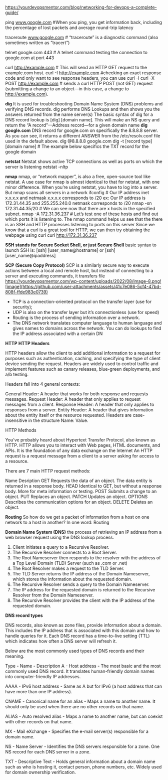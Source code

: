 https://yourdevopsmentor.com/blog/networking-for-devops-a-complete-guide/

ping www.google.com             #When you ping, you get information back, including the percentage of lost packets and average round-trip latency

traceroute www.google.com      # “traceroute” is a diagnostic command (also sometimes written as “tracert”)

telnet google.com 443         # A telnet command testing the connection to google.com at port 443

curl http://example.com     # This will send an HTTP GET request to the example.com host.
curl -I http://example.com     #checking an exact response code and only want to see response headers, you can use curl -I
curl -X POST http://example.com    # sends a curl HTTP POST (not GET) request (submitting a change to an object—in this case, a change to http://example.com).

**dig** 
It is used for troubleshooting Domain Name System (DNS) problems and verifying DNS records. dig performs DNS Lookups and then shows you the answers returned from the name server(s)
The basic syntax of dig for a DNS record lookup is [dig] [domain name]. This will make an NS query and return the “A record”—Address record—for a given domain name
**dig google.com**
DNS record for google.com on specifically the 8.8.8.8 server. As you can see, it returns a different ANSWER from the /etc/resolv.conf file used in the default above.
dig @8.8.8.8 google.com
dig -t [record type] [domain name]           # The example below specifics the TXT record for the google domain


**netstat** Netstat shows active TCP connections as well as ports on which the server is listening
netstat -nltp

**nmap**
nmap, or “network mapper”, is also a free, open-source tool like netstat. A use case for nmap is almost identical to that for netstat, with one minor difference. When you’re using netstat, you have to log into a server. But nmap scans all servers in a network
ifconfig # Our IP address inet x.x.x.x and netmask x.x.x.x corresponds to /20 ex: Our IP address is 172.31.44.35 and 255.255.240.0 netmask corresponds to /20
nmap -sn 172.31.44.35/20    # We can see now that there are x hosts in the specified subnet.
nmap -A 172.31.36.237      # Let’s test one of these hosts and find out which ports it is listening to. 
The nmap command helps us see that the there is an SSH and HTTP processes listening to ports on this server
Since we know that a curl is a great tool for HTTP, we can then try obtaining the webpage using curl
curl http://172.31.36.237 

**SSH stands for Secure Socket Shell, or just Secure Shell**
basic syntax to launch SSH is:
[ssh] [user_name@hostname] or [ssh] [user_name@ipaddress]

**SCP (Secure Copy Protocol)** SCP is a similarly secure way to execute actions between a local and remote host, but instead of connecting to a server and executing commands, it transfers file
https://yourdevopsmentor.com/wp-content/uploads/2022/08/image-8.png![image](https://github.com/user-attachments/assets/41c7e086-5cf4-47bd-808f-ffde983e0739)

- TCP is a connection-oriented protocol on the transfer layer (use for security); 
- UDP is also on the transfer layer but it’s connectionless (use for speed)
- Routing is the process of sending information over a network.
- The DNS network translates computer language to human language and gives names to domains across the network. You can do lookups to find the IP address associated with a certain DN

**HTTP**
**HTTP Headers**

HTTP headers allow the client to add additional information to a request for purposes such as authentication, caching, and specifying the type of client device sending the request. Headers are widely used to control traffic and implement features such as canary releases, blue-green deployments, and a/b testing.

Headers fall into 4 general contexts:

General Header: A header that works for both response and requests messages.
Request Header: A header that only applies to request messages from a client.
Response Header: A header that only applies to responses from a server.
Entity Header: A header that gives information about the entity itself or the resource requested.
Headers are case-insensitive in the structure Name: Value.

HTTP Methods

You’ve probably heard about Hypertext Transfer Protocol, also known as HTTP. HTTP allows you to interact with Web pages, HTML documents, and APIs. It is the foundation of any data exchange on the Internet
An HTTP request is a request message from a client to a server asking for access to a resource.

There are 7 main HTTP request methods:

Name	Desription
GET	    Requests the data of an object. The data entity is returned in a response body.
HEAD	  Identical to GET, but without a response body. More for meta information or testing.
POST	  Submits a change to an object.
PUT	    Replaces an object.
PATCH	  Updates an object.
OPTIONS	Describes the communication options for an object.
DELETE	Deletes an object.

**Routing**
So how do we get a packet of information from a host on one network to a host in another? In one word: Routing

**Domain Name System (DNS)**
the process of retrieving an IP address from a web browser request using the DNS lookup process.
1. Client initiates a query to a Recursive Resolver.
2. The Recursive Resolver connects to a Root Server.
3. The Root Nameserver then responds to the resolver with the address of a Top Level Domain (TLD) Server (such as .com or .net)
4. The Root Resolver makes a request to the TLD Server.
5. The TLD Server returns the IP address of the Domain Nameserver, which stores the information about the requested domain.
6. The Recursive Resolver sends a query to the Domain Nameserver.
7. The IP address for the requested domain is returned to the Recursive Resolver from the Domain Nameserver.
8. The Recursive Resolver provides the client with the IP address of the requested domain.

**DNS record types**

DNS records, also known as zone files, provide information about a domain. This includes the IP address that is associated with this domain and how to handle queries for it. Each DNS record has a time-to-live setting (TTL) which indicates how often a DNS server will refresh it. 

Below are the most commonly used types of DNS records and their meaning.

Type	- Name - 	Description
A	- Host address - 	The most basic and the most commonly used DNS record. It translates human-friendly domain names into computer-friendly IP addresses.

AAAA -	IPv6 host address -	Same as A but for IPv6 (a host address that can have more than one IP address).

CNAME -	Canonical name for an alias -	Maps a name to another name. It should only be used when there are no other records on that name.

ALIAS -	Auto resolved alias	- Maps a name to another name, but can coexist with other records on that name.

MX -	Mail eXchange	- Specifies the e-mail server(s) responsible for a domain name.

NS -	Name Server	- Identifies the DNS servers responsible for a zone. One NS record for each DNS server in a zone.

TXT	- Descriptive Text -	Holds general information about a domain name such as who is hosting it, contact person, phone numbers, etc. Widely used for domain ownership verification.











